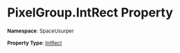 # PixelGroup.IntRect Property

<small>**Namespace**: SpaceUsurper</small>

<small>**Property Type**: [IntRect](../IntRect.md)</small>


